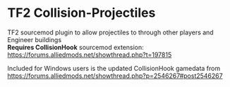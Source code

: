 # TF2 Collision-Projectiles
TF2 sourcemod plugin to allow projectiles to through other players and Engineer buildings  
**Requires CollisionHook** sourcemod extension: https://forums.alliedmods.net/showthread.php?t=197815  

Included for Windows users is the updated CollisionHook gamedata from https://forums.alliedmods.net/showthread.php?p=2546267#post2546267
